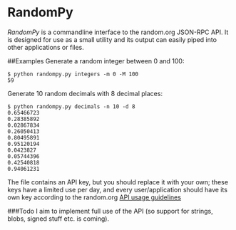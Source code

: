 RandomPy
========
*RandomPy* is a commandline interface to the random.org JSON-RPC API.
It is designed for use as a small utility and its output can easily piped into
other applications or files.

##Examples
Generate a random integer between 0 and 100:
```
$ python randompy.py integers -m 0 -M 100
59
```

Generate 10 random decimals with 8 decimal places:
```
$ python randompy.py decimals -n 10 -d 8
0.65466723
0.28385892
0.02867834
0.26050413
0.80495891
0.95120194
0.0423827
0.05744396
0.42540818
0.94061231
```

The file contains an API key, but you should replace it with your own; these
keys have a limited use per day, and every user/application should have its
own key according to the random.org [API usage guidelines](https://api.random.org/guidelines)

###Todo
I aim to implement full use of the API (so support for strings, blobs, signed
stuff etc. is coming).
